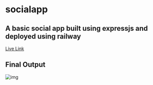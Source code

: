 # socialapp

## A basic social app built using expressjs and deployed using railway

[Live Link](https://socialapp-prod.up.railway.app/)

## Final Output

![img](https://user-images.githubusercontent.com/49127848/229372133-1d8be220-c5a2-4ca3-9236-621a8c417487.png)
